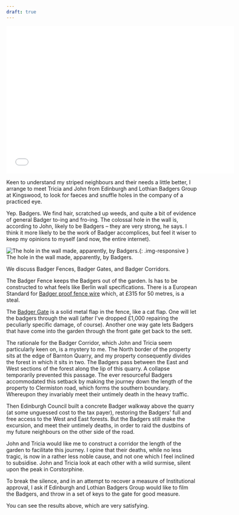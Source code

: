 ```yaml
---
draft: true
---
```


<iframe src="//player.vimeo.com/video/86388623" width="600" height="390" frameborder="0" webkitallowfullscreen mozallowfullscreen allowfullscreen name="Adult and juvenile badgers, filmed at night"></iframe>

Keen to understand my striped neighbours and their needs a little better, I arrange to meet Tricia and John from Edinburgh and Lothian Badgers Group at Kingswood, to look for faeces and snuffle holes in the company of a practiced eye.

Yep. Badgers. We find hair, scratched up weeds, and quite a bit of evidence of general Badger to-ing and fro-ing. The colossal hole in the wall is, according to John, likely to be Badgers – they are very strong, he says. I think it more likely to be the work of Badger accomplices, but feel it wiser to keep my opinions to myself (and now, the entire internet).

![The hole in the wall made, apparently, by Badgers.](/assets/hole-in-the-wall.jpg){: .img-responsive }
<span class="caption text-muted">The hole in the wall made, apparently, by Badgers.</span>

We discuss Badger Fences, Badger Gates, and Badger Corridors.

The Badger Fence keeps the Badgers out of the garden. Is has to be constructed to what feels like Berlin wall specifications. There is a European Standard for [Badger proof fence wire](http://www.wildlifeservices.co.uk/badgerfencing.html) which, at £315 for 50 metres, is a steal.

The [Badger Gate](http://www.wildlifeservices.co.uk/badgergates.html) is a solid metal flap in the fence, like a cat flap. One will let the badgers through the wall (after I've dropped £1,000 repairing the peculiarly specific damage, of course). Another one way gate lets Badgers that have come into the garden through the front gate get back to the sett.

The rationale for the Badger Corridor, which John and Tricia seem particularly keen on, is a mystery to me. The North border of the property sits at the edge of Barnton Quarry, and my property consequently divides the forest in which it sits in two. The Badgers pass between the East and West sections of the forest along the lip of this quarry. A collapse temporarily prevented this passage. The ever resourceful Badgers accommodated this setback by making the journey down the length of the property to Clermiston road, which forms the southern boundary. Whereupon they invariably meet their untimely death in the heavy traffic.

Then Edinburgh Council built a concrete Badger walkway above the quarry (at some unguessed cost to the tax payer), restoring the Badgers' full and free access to the West and East forests. But the Badgers still make the excursion, and meet their untimely deaths, in order to raid the dustbins of my future neighbours on the other side of the road.

John and Tricia would like me to construct a corridor the length of the garden to facilitate this journey. I opine that their deaths, while no less tragic, is now in a rather less noble cause, and not one which I feel inclined to subsidise. John and Tricia look at each other with a wild surmise, silent upon the peak in Corstorphine.

To break the silence, and in an attempt to recover a measure of Institutional approval, I ask if Edinburgh and Lothian Badgers Group would like to film the Badgers, and throw in a set of keys to the gate for good measure.

You can see the results above, which are very satisfying.
